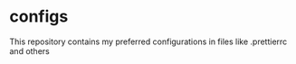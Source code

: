 # configs
This repository contains my preferred configurations in files like .prettierrc and others

